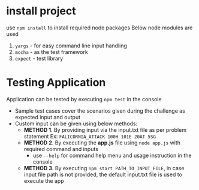 # install project
use `npm install` to install required node packages
Below node modules are used
1. `yargs` - for easy command line input handling
2. `mocha` - as the test framework
3. `expect` - test library

# Testing Application
Application can be tested by executing `npm test` in the console
- Sample test cases cover the scenarios given during the challenge as expected input and output
- Custom input can be given using below methods:
    - **METHOD 1**. By providing input via the input.txt file as per problem statement Ex: `FALICORNIA_ATTACK 100H 101E 20AT 5SG`
    - **METHOD 2**. By executing the **app.js** file using `node app.js` with required command and inputs
        - use `--help` for command help menu and usage instruction in the console  
    - **METHOD 3**. By executing `npm start PATH_TO_INPUT_FILE`, in case input file path is not provided, the default input.txt file is used to execute the app
